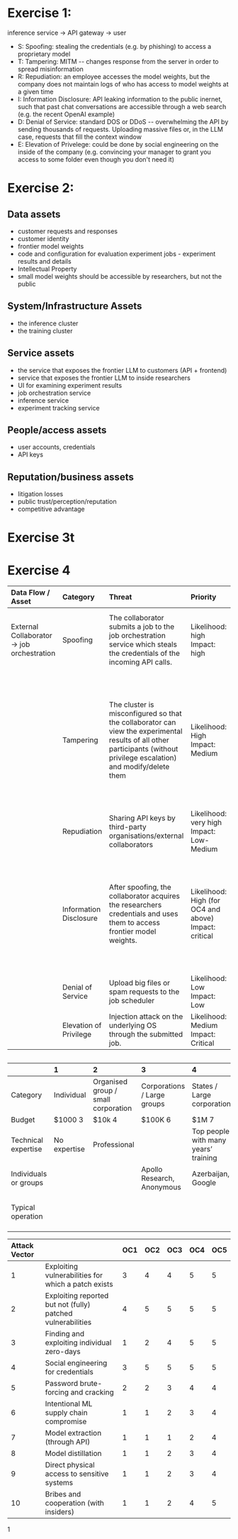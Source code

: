 # Exercise 1:

inference service -> API gateway -> user

- S: Spoofing: stealing the credentials (e.g. by phishing) to access a proprietary model
- T: Tampering: MITM -- changes response from the server in order to spread misinformation
- R: Repudiation: an employee accesses the model weights, but the company does not maintain logs of who has access to model weights at a given time
- I: Information Disclosure: API leaking information to the public inernet, such that past chat conversations are accessible through a web search (e.g. the recent OpenAI example)
- D: Denial of Service: standard DOS or DDoS -- overwhelming the API by sending thousands of requests. Uploading massive files or, in the LLM case, requests that fill the context window
- E: Elevation of Privelege: could be done by social engineering on the inside of the company (e.g. convincing your manager to grant you access to some folder even though you don't need it)

# Exercise 2:
## Data assets
- customer requests and responses
- customer identity
- frontier model weights
- code and configuration for evaluation experiment jobs - experiment results and details
- Intellectual Property
- small model weights should be accessible by researchers, but not the public

## System/Infrastructure Assets
- the inference cluster
- the training cluster

## Service assets
- the service that exposes the frontier LLM to customers (API + frontend)
- service that exposes the frontier LLM to inside researchers
- UI for examining experiment results
- job orchestration service
- inference service
- experiment tracking service

## People/access assets
- user accounts, credentials
- API keys

## Reputation/business assets
- litigation losses
- public trust/perception/reputation
- competitive advantage

# Exercise 3t

# Exercise 4
| Data Flow / Asset | Category | Threat | Priority | Mitigations |
| :---- | :---- | :---- | :---- | :---- |
| External Collaborator \-\> job orchestration | Spoofing | The collaborator submits a job to the job orchestration service which steals the credentials of the incoming API calls.  | Likelihood: high Impact: high | HTTPS Escape submitted code Isolation of submitted jobs |
|  | Tampering | The cluster is misconfigured so that the collaborator can view the experimental results of all other participants (without privilege escalation) and modify/delete them | Likelihood: High Impact: Medium | Per-user permissions to read/write data in a particular folder. When querying a database, the user ID of the retrieved record must match the user ID of the request. |
|  | Repudiation | Sharing API keys by third-party organisations/external collaborators | Likelihood: very high Impact: Low-Medium | Don’t share API keys |
|  | Information Disclosure | After spoofing, the collaborator acquires the researchers credentials and uses them to access frontier model weights. | Likelihood: High (for OC4 and above) Impact: critical | Separate credentials for orchestration (Kubeflow) and model access (inference service).  Sharded keys for model access. |
|  | Denial of Service | Upload big files or spam requests to the job scheduler | Likelihood: Low Impact: Low | Rate limiting |
|  | Elevation of Privilege | Injection attack on the underlying OS through the submitted job. | Likelihood: Medium Impact: Critical | Escape all submitted code and data. |



## 


|  | 1 | 2 | 3 | 4 | 5 |
| :---- | :---- | :---- | :---- | :---- | :---- |
| Category | Individual | Organised group / small corporation | Corporations / Large groups | States / Large corporations | Superpowers |
| Budget | $1000 3 | $10k 4 | $100K 6 | $1M 7 | $1B+ 9 |
| Technical expertise | No expertise | Professional |  | Top people with many years’ training | Top people with many years’ training |
| Individuals or groups |  |  | Apollo Research, Anonymous | Azerbaijan, Google | USA, China |
| Typical operation |  |  |  |  | Military espionage, Energy, Nuclear |

|  Attack Vector |  | OC1 | OC2 | OC3 | OC4 | OC5 |
| :---- | :---- | :---- | :---- | :---- | :---- | :---- |
| 1 | Exploiting vulnerabilities for which a patch exists | 3 | 4 | 4 | 5 | 5 |
| 2 | Exploiting reported but not (fully) patched vulnerabilities | 4 | 5 | 5 | 5 | 5 |
| 3 | Finding and exploiting individual zero-days | 1 | 2 | 4 | 5 | 5 |
| 4 | Social engineering for credentials | 3 | 5 | 5 | 5 | 5 |
| 5 | Password brute-forcing and cracking | 2 | 2 | 3 | 4 | 4 |
| 6 | Intentional ML supply chain compromise | 1 | 1 | 2 | 3 | 4 |
| 7 | Model extraction (through API) | 1 | 1 | 1 | 2 | 4 |
| 8 | Model distillation | 1 | 1 | 2 | 3 | 4 |
| 9 | Direct physical access to sensitive systems | 1 | 1 | 2 | 3 | 4 |
| 10 | Bribes and cooperation (with insiders) | 1 | 1 | 2 | 4 | 5 |

1
